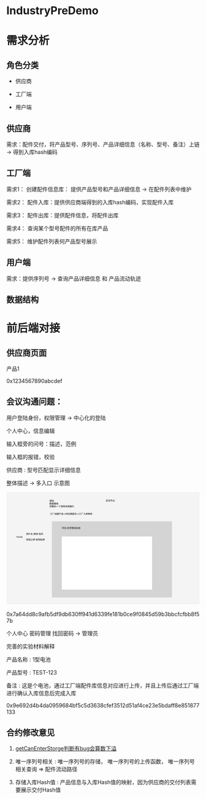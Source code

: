 # IndustryPreDemo

# 需求分析

## 角色分类

- 供应商

- 工厂端

- 用户端

## 供应商

需求：配件交付，将产品型号、序列号、产品详细信息（名称、型号、备注）上链 -> 得到入库hash编码

## 工厂端

需求1： 创建配件信息库： 提供产品型号和产品详细信息 -> 在配件列表中维护

需求2： 配件入库：提供供应商端得到的入库hash编码，实现配件入库

需求3： 配件出库：提供配件信息，将配件出库

需求4： 查询某个型号配件的所有在库产品

需求5： 维护配件列表何产品型号展示

## 用户端

需求：提供序列号 -> 查询产品详细信息 和 产品流动轨迹


## 数据结构


# 前后端对接

## 供应商页面

产品1

0x1234567890abcdef

## 会议沟通问题：

用户登陆身份，权限管理 -> 中心化的登陆

个人中心，信息编辑

输入框旁的问号：描述，范例

输入框的报错，校验

供应商 : 型号匹配显示详细信息

整体描述 -> 多入口  示意图 

![](./1.jpg)

0x7a64dd8c9afb5df9db630ff941d6339fe181b0ce9f0845d59b3bbcfcfbb8f57b


个人中心 密码管理 找回密码 -> 管理员

完善的实验材料解释


产品名称 : 1型电池

产品型号 : TEST-123

备注 : 
这是个电池，通过工厂端配件库信息对应进行上传，并且上传后通过工厂端进行确认入库信息后完成入库

0x9e692d4b4da0959684bf5c5d3638cfef3512d51af4ce23e5bdaff8e851877133

## 合约修改意见

1. [getCanEnterStorge判断有bug会算数下溢](https://github.com/xiaoyuanxun/IndustryPreDemo/blob/7872ee5a580eeefb8004a14c9af721a71f14d5df/contracts/BloackIoTManager.sol#L135)

2. 唯一序列号相关 : 唯一序列号的存储， 唯一序列号的上传函数， 唯一序列号相关查询 => 配件流动路径

3. 存储入库Hash值 : 产品信息与入库Hash值的映射，因为供应商的交付列表需要展示交付Hash值

